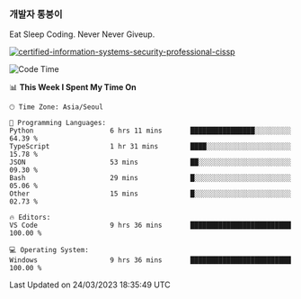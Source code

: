 ### 개발자 통붕이
Eat Sleep Coding.
Never Never Giveup.

[![certified-information-systems-security-professional-cissp](https://user-images.githubusercontent.com/44606727/157613689-acd84ec6-5f8f-4e79-89d9-a8d51f033634.png)](https://www.credly.com/badges/f394a010-85a0-450b-9136-8043af01d71c/public_url)

<!--START_SECTION:waka-->
![Code Time](http://img.shields.io/badge/Code%20Time-1%2C498%20hrs%201%20min-blue)

📊 **This Week I Spent My Time On** 

```text
🕑︎ Time Zone: Asia/Seoul

💬 Programming Languages: 
Python                   6 hrs 11 mins       ████████████████░░░░░░░░░   64.39 % 
TypeScript               1 hr 31 mins        ████░░░░░░░░░░░░░░░░░░░░░   15.78 % 
JSON                     53 mins             ██░░░░░░░░░░░░░░░░░░░░░░░   09.30 % 
Bash                     29 mins             █░░░░░░░░░░░░░░░░░░░░░░░░   05.06 % 
Other                    15 mins             █░░░░░░░░░░░░░░░░░░░░░░░░   02.73 % 

🔥 Editors: 
VS Code                  9 hrs 36 mins       █████████████████████████   100.00 % 

💻 Operating System: 
Windows                  9 hrs 36 mins       █████████████████████████   100.00 % 
```


 Last Updated on 24/03/2023 18:35:49 UTC
<!--END_SECTION:waka-->
